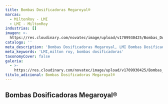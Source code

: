 ```yaml
---
title: Bombas Dosificadoras Megaroyal®
marcas:
  - MiltonRoy - LMI
  - LMI - MiltonRoy
industrias: []
imagen: >-
  https://res.cloudinary.com/novatec/image/upload/v1709930425/Bombas_Dosificadoras_Megaroyal_ailq2p.jpg
catalogo: ''
meta_description: 'Bombas Dosificadoras Megaroyal, LMI Bombas Dosificadoras, Milton Roy'
meta_keywords: 'LMI,milton roy, bombas dosificadoras'
taxonomyCover: false
galeria:
  - >-
    https://res.cloudinary.com/novatec/image/upload/v1709930425/Bombas_Dosificadoras_Megaroyal_ailq2p.jpg
titulo_adicional: Bombas Dosificadoras Megaroyal®
---
```


## **Bombas Dosificadoras Megaroyal®**
